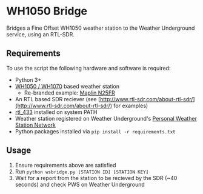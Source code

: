 # WH1050 Bridge

Bridges a Fine Offset WH1050 weather station to the Weather Underground service, using an RTL-SDR.

## Requirements

To use the script the following hardware and software is required:

- Python 3+
- [WH1050 / WH1070](http://www.foshk.com/weather_professional/wh1070.html) based weather station
  - Re-branded example: [Maplin N25FR](http://www.maplin.co.uk/p/wireless-weather-station-n25fr)
- An RTL based SDR reciever (see [http://www.rtl-sdr.com/about-rtl-sdr/](http://www.rtl-sdr.com/about-rtl-sdr/) for examples)
- [rtl_433](https://github.com/merbanan/rtl_433) installed on system PATH
- Weather station registered on Weather Underground's [Personal Weather Station Network](https://www.wunderground.com/personal-weather-station/signup.asp)
- Python packages installed via `pip install -r requirements.txt`

## Usage

1. Ensure requirements above are satisfied
1. Run `python wsbridge.py [STATION ID] [STATION KEY]`
1. Wait for a report from the station to be recieved by the SDR (~40 seconds) and check PWS on Weather Underground
